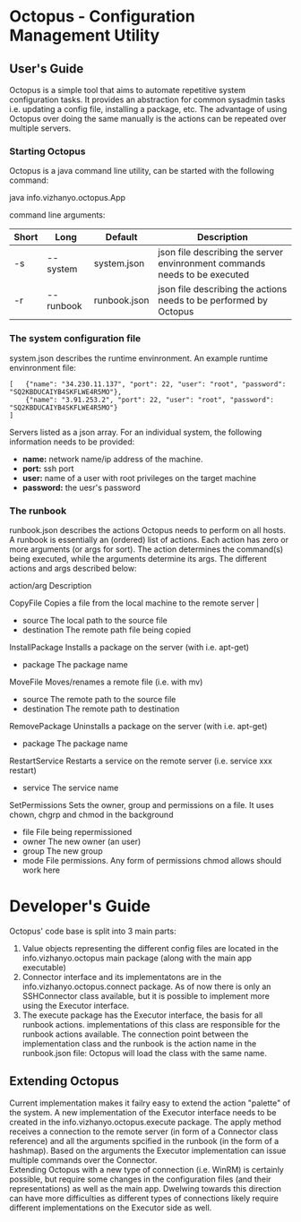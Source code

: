 # Octopus - Configuration Management Utility
## User's Guide

Octopus is a simple tool that aims to automate repetitive system configuration 
tasks. It provides an abstraction for common sysadmin tasks i.e. updating a
config file, installing a package, etc. The advantage of using Octopus over
doing the same manually is the actions can be repeated over multiple servers.

### Starting Octopus

Octopus is a java command line utility, can be started with the following command:

java info.vizhanyo.octopus.App

command line arguments:

| Short | Long      | Default      | Description                                                                |
| ----- | --------- | ------------ | -------------------------------------------------------------------------- |
| -s    | --system  | system.json  | json file describing the server envinronment commands needs to be executed |
| -r    | --runbook | runbook.json | json file describing the actions needs to be performed by Octopus          |

### The system configuration file

system.json describes the runtime envinronment. An example runtime envinronment file:
~~~
[   {"name": "34.230.11.137", "port": 22, "user": "root", "password": "SQ2KBDUCAIYB4SKFLWE4R5MO"},
    {"name": "3.91.253.2", "port": 22, "user": "root", "password": "SQ2KBDUCAIYB4SKFLWE4R5MO"}
]
~~~

Servers listed as a json array. For an individual system, the following
information needs to be provided:

- **name:** network name/ip address of the machine.
- **port:** ssh port
- **user:** name of a user with root privileges on the target machine
- **password:** the uesr's password

### The runbook

runbook.json describes the actions Octopus needs to perform on all hosts.
A runbook is essentially an (ordered) list of actions. Each action has zero or
more arguments (or args for sort). The action determines the command(s) being
executed, while the arguments determine its args.
The different actions and args described below:

action/arg          Description

CopyFile            Copies a file from the local machine to the remote server |
- source            The local path to the source file
- destination       The remote path file being copied

InstallPackage      Installs a package on the server (with i.e. apt-get)
- package           The package name

MoveFile            Moves/renames a remote file (i.e. with mv)
- source            The remote path to the source file
- destination       The remote path to destination

RemovePackage       Uninstalls a package on the server (with i.e. apt-get)
- package           The package name

RestartService      Restarts a service on the remote server (i.e. service xxx restart)
- service           The service name

SetPermissions      Sets the owner, group and permissions on a file. It uses
                    chown, chgrp and chmod in the background
- file              File being repermissioned
- owner             The new owner (an user)
- group             The new group
- mode              File permissions. Any form of permissions chmod allows should work here


# Developer's Guide

Octopus' code base is split into 3 main parts:
1.  Value objects representing the different config files are located in the
    info.vizhanyo.octopus main package (along with the main app executable)
2.  Connector interface and its implementatons are in the
    info.vizhanyo.octopus.connect package. As of now there is only an
    SSHConnector class available, but it is possible to implement more using the
    Executor interface.
3.  The execute package has the Executor interface, the basis for all runbook
    actions. implementations of this class are responsible for the runbook
    actions available. The connection point between the implementation class and the
    runbook is the action name in the runbook.json file: Octopus will load the
    class with the same name.

## Extending Octopus

Current implementation makes it failry easy to extend the action "palette"
of the system. A new implementation of the Executor interface needs to be
created in the info.vizhanyo.octopus.execute package. The apply method
receives a connection to the remote server (in form of a Connector class
reference) and all the arguments spcified in the runbook (in the form of a 
hashmap). Based on the arguments the Executor implementation can issue multiple
commands over the Connector.  
Extending Octopus with a new type of connection (i.e. WinRM) is certainly
possible, but require some changes in the configuration files (and their
representations) as well as the main app. Dwelwing towards this direction
can have more difficulties as different types of connections likely require
different implementations on the Executor side as well.
